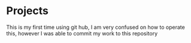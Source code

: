 # Projects
This is my first time using git hub, I am very confused on how to operate this, however I was able to commit my work to this repository
